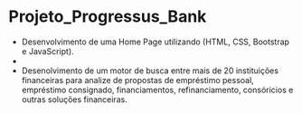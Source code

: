 # Projeto_Progressus_Bank

* Desenvolvimento de uma Home Page utilizando (HTML, CSS, Bootstrap e JavaScript).
* 
* Desenolvimento de um motor de busca entre mais de 20 instituições financeiras para analize de propostas de empréstimo pessoal, 
empréstimo consignado, financiamentos, refinanciamento, consóricios e outras soluções financeiras.


